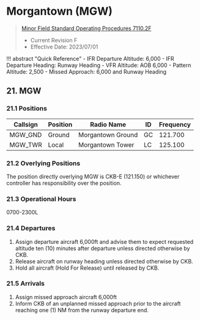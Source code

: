 # Morgantown (MGW)
> [Minor Field Standard Operating Procedures 7110.2F](../../authority-sections/7110.2F-authority.md)
> - Current Revision F
> - Effective Date: 2023/07/01

!!! abstract "Quick Reference"
    - IFR Departure Altitude: 6,000
    - IFR Departure Heading: Runway Heading
    - VFR Altitude: AOB 6,000
    - Pattern Altitude: 2,500
    - Missed Approach: 6,000 and Runway Heading

## 21. MGW

### 21.1 Positions
| Callsign | Position | Radio Name | ID | Frequency |
| -- | -- | -- | -- | -- |
| MGW_GND | Ground |  Morgantown Ground | GC | 121.700 |
| MGW_TWR | Local |  Morgantown Tower | LC | 125.100 |

### 21.2 Overlying Positions
The position directly overlying MGW is CKB-E (121.150) or whichever controller has responsibility over the position.

### 21.3 Operational Hours
0700-2300L

### 21.4 Departures
1. Assign departure aircraft 6,000ft and advise them to expect requested altitude ten (10) minutes after departure unless directed otherwise by CKB.
2. Release aircraft on runway heading unless directed otherwise by CKB.
3. Hold all aircraft (Hold For Release) until released by CKB.

### 21.5 Arrivals
1. Assign missed approach aircraft 6,000ft
2. Inform CKB of an unplanned missed approach prior to the aircraft reaching one (1) NM from the runway departure end.